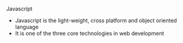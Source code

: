 Javascript
  - Javascript is the light-weight, cross platform and object oriented language
  - It is one of the three core technologies in web development

